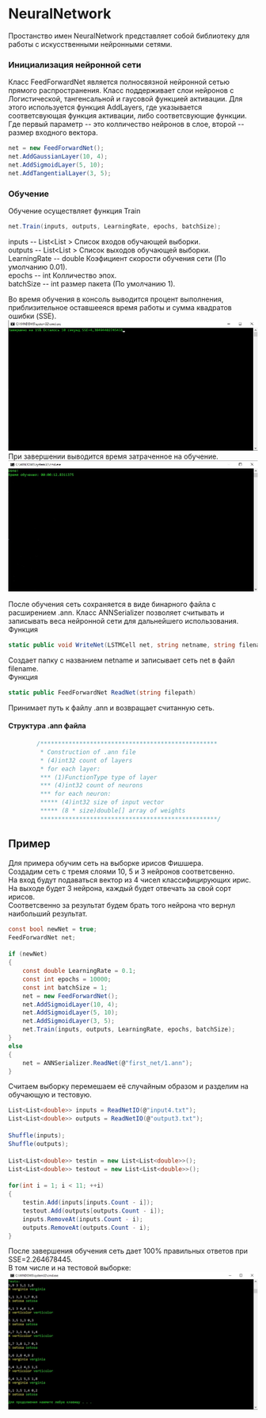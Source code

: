 # NeuralNetwork
Простанство имен NeuralNetwork представляет собой библиотеку для работы с искусственными нейронными сетями.

### Инициализация нейронной сети
Класс FeedForwardNet является полносвязной нейронной сетью прямого распространения.
Класс поддерживает слои нейронов с Логистической, тангенсальной и гаусовой функцией активации.
Для этого используется функция AddLayers, где указывается соответсвующая функция активации, либо соответсвующие функции.
Где первый параметр -- это колличество нейронов в слое, второй -- размер входного вектора.
```csharp
net = new FeedForwardNet();
net.AddGaussianLayer(10, 4);
net.AddSigmoidLayer(5, 10);
net.AddTangentialLayer(3, 5);
```
### Обучение
Обучение осуществляет функция Train
```csharp
net.Train(inputs, outputs, LearningRate, epochs, batchSize);
```
inputs -- List<List<double> > Список входов обучающей выборки. <br>
outputs -- List<List<double> > Список выходов обучающей выборки.<br>
LearningRate -- double Коэфициент скорости обучения сети (По умолчанию 0.01).<br>
epochs -- int Колличество эпох.<br>
batchSize -- int размер пакета (По умолчанию 1).<br>

Во время обучения в консоль выводится процент выполнения, приблизительное оставшееяся время работы и сумма квадратов ошибки (SSE).
![](images/Screenshot_1.jpg)
При завершении выводится время затраченное на обучение.
![](images/Screenshot_2.jpg)

После обучения сеть сохраняется в виде бинарного файла с расширением .ann.
Класс ANNSerializer позволяет считывать и записывать веса нейронной сети для дальнейшего использования.<br>
Функция
```csharp
static public void WriteNet(LSTMCell net, string netname, string filename)
```
Создает папку с названием netname и записывает сеть net в файл filename.<br>
Функция
```csharp
static public FeedForwardNet ReadNet(string filepath)
```
Принимает путь к файлу .ann и возвращает считанную сеть.
#### Структура .ann файла
```csharp
        /**************************************************
         * Construction of .ann file
         * (4)int32 count of layers
         * for each layer:
         *** (1)FunctionType type of layer
         *** (4)int32 count of neurons
         *** for each neuron:
         ***** (4)int32 size of input vector
         ***** (8 * size)double[] array of weights
         **************************************************/
```
## Пример
Для примера обучим сеть на выборке ирисов Фишшера.<br>
Создадим сеть с тремя слоями 10, 5 и 3 нейронов соответсвенно.<br>
На вход будут подаваться вектор из 4 чисел классифицирующих ирис.<br>
На выходе будет 3 нейрона, каждый будет отвечать за свой сорт ирисов.<br>
Соответсвенно за результат будем брать того нейрона что вернул наибольший результат.<br>
```csharp
const bool newNet = true;
FeedForwardNet net;

if (newNet)
{
	const double LearningRate = 0.1;
	const int epochs = 10000;
	const int batchSize = 1;
	net = new FeedForwardNet();
	net.AddSigmoidLayer(10, 4);
	net.AddSigmoidLayer(5, 10);
	net.AddSigmoidLayer(3, 5);
	net.Train(inputs, outputs, LearningRate, epochs, batchSize);
}
else
{
	net = ANNSerializer.ReadNet(@"first_net/1.ann");
}
```
Считаем выборку перемешаем её случайным образом и разделим на обучающую и тестовую.
```csharp
List<List<double>> inputs = ReadNetIO(@"input4.txt");
List<List<double>> outputs = ReadNetIO(@"output3.txt");

Shuffle(inputs);
Shuffle(outputs);

List<List<double>> testin = new List<List<double>>();
List<List<double>> testout = new List<List<double>>();

for(int i = 1; i < 11; ++i)
{
	testin.Add(inputs[inputs.Count - i]);
	testout.Add(outputs[outputs.Count - i]);
	inputs.RemoveAt(inputs.Count - i);
	outputs.RemoveAt(outputs.Count - i);
}
```
После завершения обучения сеть дает 100% правильных ответов при SSE=2.264678445.<br>
В том числе и на тестовой выборке:
![](images/Screenshot_3.jpg)
